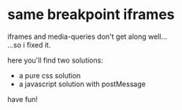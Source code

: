 # same breakpoint iframes

iframes and media-queries don't get along well...  
...so i fixed it.

here you'll find two solutions:

- a pure css solution
- a javascript solution with postMessage

have fun!
